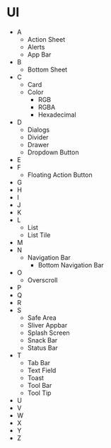 # UI

* A
  * Action Sheet
  * Alerts
  * App Bar
* B
  * Bottom Sheet
* C
  * Card
  * Color
    * RGB
    * RGBA
    * Hexadecimal
* D
  * Dialogs
  * Divider
  * Drawer
  * Dropdown Button
* E
* F
  * Floating Action Button
* G
* H
* I
* J
* K
* L
  * List
  * List Tile
* M
* N
  * Navigation Bar
    * Bottom Navigation Bar
* O
  * Overscroll
* P
* Q
* R
* S
  * Safe Area
  * Sliver Appbar
  * Splash Screen
  * Snack Bar
  * Status Bar
* T
  * Tab Bar
  * Text Field
  * Toast
  * Tool Bar
  * Tool Tip
* U
* V
* W
* X
* Y
* Z
